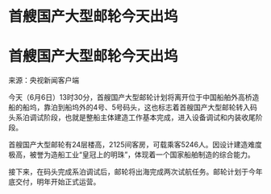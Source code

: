 # 首艘国产大型邮轮今天出坞

# 首艘国产大型邮轮今天出坞

来源：央视新闻客户端

今天（6月6日）13时30分，首艘国产大型邮轮计划将离开位于中国船舶外高桥造船的船坞，靠泊到船坞外的4号、5号码头，这也标志着首艘国产大型邮轮转入码头系泊调试阶段，也就是整船主体建造工作基本完成，进入设备调试和内装收尾阶段。

首艘国产大型邮轮有24层楼高，2125间客房，可载乘客5246人。因设计建造难度极高，被誉为造船工业“皇冠上的明珠”，体现着一个国家船舶制造的综合能力。

接下来，在码头完成系泊调试后，邮轮将出海完成两次试航任务。邮轮计划于今年底交付，明年开始正式运营。

